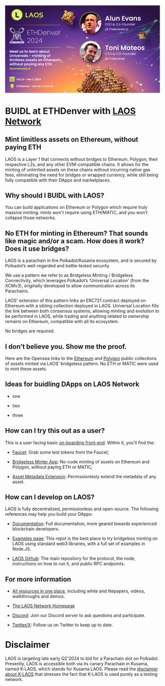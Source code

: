 ![LAOS_ETHDenver](../imgs/LAOS_ETHDenver.jpg)
# BUIDL at ETHDenver with [**LAOS Network**](https://laosnetwork.io) 

## Mint limitless assets on Ethereum, without paying ETH

LAOS is a Layer 1 that connects without bridges to Ethereum, Polygon, their respective L2s, and any other EVM-compatible chains. It allows for the minting of unlimited assets on these chains without incurring native gas fees, eliminating the need for bridges or wrapped currency, while still being fully compatible with their DApps and marketplaces.

## Why should I BUIDL with LAOS?

You can build applications on Ethereum or Polygon which require truly massive minting: mints won't require using ETH/MATIC, and you won't collapse those networks.

## No ETH for minting in Ethereum? That sounds like magic and/or a scam. How does it work? Does it use bridges?

LAOS is a parachain in the Polkadot/Kusama ecosystem, and is secured by Polkadot’s well-regarded and battle-tested security.

We use a pattern we refer to as Bridgeless Minting / Bridgeless Connectivity, which leverages Polkadot’s ‘Universal Location’ (from the XCMv3), originally developed to allow communication across its Parachains. 

LAOS' extension of this pattern links an ERC721 contract deployed on Ethereum with a sibling collection deployed in LAOS. Universal Location fills the link between both consensus systems, allowing minting and evolution to be performed in LAOS, while trading and anything related to ownership remains on Ethereum, compatible with all its ecosystem. 

No bridges are required.

## I don’t believe you. Show me the proof.

Here are the Opensea links to the [Ethereum](https://opensea.io/collection/eth-laos-bridgeless-minting) and [Polygon](https://opensea.io/collection/universal-polygon-collection) public collections of assets minted via LAOS' bridgeless pattern. No ETH or MATIC were used to mint these assets.


## Ideas for buidling DApps on LAOS Network

- one

- two

- three

## How can I try this out as a user?

This is a user facing basic [on-boarding front-end](https://apps.klaos.io/). Within it, you'll find the:

- [Faucet](https://apps.klaos.io/faucet): Grab some test tokens from the Faucet;

- [Bridgeless Minter App](https://apps.klaos.io/): No-code minting of assets on Ethereum and Polygon, without paying ETH or MATIC;

- [Asset Metadata Extension](https://apps.klaos.io/extend): Permissionlesly extend the metadata of any asset.

## How can I develop on LAOS?

LAOS is fully decentralized, permissionless and open-source. The following references may help you build your DApps:

- [Documentation](https://docs.laosnetwork.io/): Full documentation, more geared towards experienced blockchain developers.

- [Examples page](https://github.com/freeverseio/laos-examples): This repot is the best place to try bridgeless minting on LAOS using standard web3 libraries, with a full set of examples in Node.JS.

- [LAOS Github](https://github.com/freeverseio/laos): The main repository for the protocol, the node, instructions on how to run it, and public RPC endpoints.

## For more information

- [All resources in one place](https://docs.laosnetwork.io/introduction/resources), including white and litepapers, videos, walkthroughs and demos.

- [The LAOS Network Homepage](https://laosnetwork.io/)

- [Discord](https://discord.gg/gZcxsJcdPy): Join our Discord server to ask questions and participate.

- [Twitter/X](https://twitter.com/laosnetwork): Follow us on Twitter to keep up to date.


# Disclaimer

LAOS is targeting late early Q2'2024 to bid for a Parachain slot on Polkadot. 
Presently, LAOS is accessible both via its canary Parachain in Kusama, named K-LAOS, which stands for Kusama LAOS.
Please read the [disclaimer about K-LAOS](https://www.laosfoundation.io/disclaimer-klaos) that stresses the fact
that K-LAOS is used purely as a testing network.

